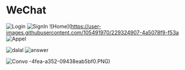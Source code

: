 # WeChat
![Login](https://user-images.githubusercontent.com/105491970/229324897-1a39e424-804a-428a-ba22-d388ca1fa7eb.PNG)
![SignIn](https://user-images.githubusercontent.com/105491970/229324905-72da3f1c-1503-47fe-ab38-7c77be4b560d.PNG)
![Home](https://user-images.githubusercontent.com/105491970/229324907-4a5078f9-f53a
![Appel](https://user-images.githubusercontent.com/105491970/229324912-6e66d012-79f3-406c-8347-6db0e3f238fd.PNG)

![dalal](https://user-images.githubusercontent.com/105491970/229324909-18793aca-45bb-4db3-b9dd-a65222d1683a.PNG)
![answer](https://user-images.githubusercontent.com/105491970/229324911-37a32023-f4f3-4479-a1aa-3e34c7012c2e.PNG)

![Convo](https://user-images.githubusercontent.com/105491970/229324908-2d504569-3a6f-4aa2-92c8-21c84a821a0c.PNG)
-4fea-a352-09438eab5bf0.PNG)
